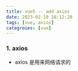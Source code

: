 ```yaml
---
title: vue5 -- add axios
date: 2023-02-10 16:12:20
tags: [vue, axios]
categroies: [vue]
---
```


### 1. axios
- axios 是用来网络请求的
